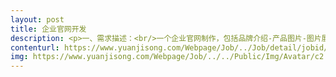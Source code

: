 ```yaml
---                
layout: post       
title: 企业官网开发           
description: <p>一、需求描述：<br/>一个企业官网制作，包括品牌介绍-产品图片-图片展示-店铺信息，需要手机、PC自适应，需要有会原型图和UI的团队整包进行开发，如果同时满足微博内嵌之类的附加功能费用可以增加。<br/>需要一个管理员后台<br/> <br/>二、合作方式：<br/>项目制，北京远程开发+见面对需求，时间1个月，费用28000，可谈。</p>     
contenturl: https://www.yuanjisong.com/Webpage/Job/../Job/detail/jobid/101489      
img: https://www.yuanjisong.com/Webpage/Job/../../Public/Img/Avatar/c2.jpg             
---                 
```

